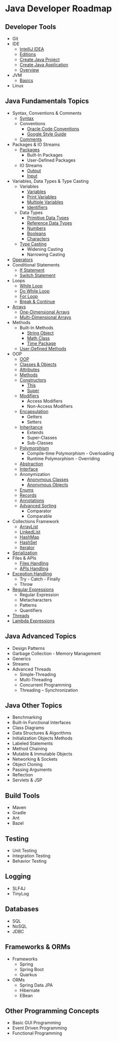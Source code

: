 # Java Developer Roadmap

## Developer Tools
* Git
* IDE
  * [IntelliJ IDEA](https://www.jetbrains.com/idea/)
  * [Editions](https://www.jetbrains.com/products/compare/?product=idea&product=idea-ce)
  * [Create Java Project](https://www.jetbrains.com/help/idea/new-project-wizard.html)
  * [Create Java Application](https://www.jetbrains.com/help/idea/creating-and-running-your-first-java-application.html)
  * [Overview](https://www.jetbrains.com/help/idea/discover-intellij-idea.html)
* JVM
  * [Basics](https://hyperskill.org/learn/step/3739)
* Linux

## Java Fundamentals Topics
* Syntax, Conventions & Comments
  * [Syntax](https://www.w3schools.com/java/java_syntax.asp)
  * Conventions
    * [Oracle Code Conventions](https://www.oracle.com/technetwork/java/codeconventions-150003.pdf)
    * [Google Style Guide](https://google.github.io/styleguide/javaguide.html)
  * [Comments](https://www.w3schools.com/java/java_comments.asp)
* Packages & IO Streams
  * [Packages](https://www.w3schools.com/java/java_packages.asp)
    * Built-In Packages
    * User-Defined Packages
  * IO Streams
    * [Output](https://www.w3schools.com/java/java_output.asp)
    * [Input](https://www.w3schools.com/java/java_user_input.asp)
* Variables, Data Types & Type Casting
  * Variables
    * [Variables](https://www.w3schools.com/java/java_variables.asp)
    * [Print Variables](https://www.w3schools.com/java/java_variables_print.asp)
    * [Multiple Variables](https://www.w3schools.com/java/java_variables_multiple.asp)
    * [Identifiers](https://www.w3schools.com/java/java_variables_identifiers.asp)
  * Data Types
    * [Primitive Data Types](https://www.w3schools.com/java/java_data_types.asp)
    * [Reference Data Types](https://www.w3schools.com/java/java_data_types_non-prim.asp)
    * [Numbers](https://www.w3schools.com/java/java_data_types_numbers.asp)
    * [Booleans](https://www.w3schools.com/java/java_data_types_boolean.asp)
    * [Characters](https://www.w3schools.com/java/java_data_types_characters.asp)
  * [Type Casting](https://www.w3schools.com/java/java_type_casting.asp)
    * Widening Casting
    * Narrowing Casting
* [Operators](https://www.w3schools.com/java/java_operators.asp)
* Conditional Statements
  * [If Statement](https://www.w3schools.com/java/java_conditions.asp)
  * [Switch Statement](https://www.w3schools.com/java/java_switch.asp)
* Loops
  * [While Loop](https://www.w3schools.com/java/java_while_loop.asp)
  * [Do While Loop](https://www.w3schools.com/java/java_while_loop_do.asp)
  * [For Loop](https://www.w3schools.com/java/java_for_loop.asp)
  * [Break & Continue](https://www.w3schools.com/java/java_break.asp)
* [Arrays](https://www.w3schools.com/java/java_arrays.asp)
  * [One-Dimensional Arrays](https://www.w3schools.com/java/java_arrays.asp)
  * [Multi-Dimensional Arrays](https://www.w3schools.com/java/java_arrays_multi.asp)
* Methods
  * Built-In Methods
    * [String Object](https://www.w3schools.com/java/java_strings.asp)
    * [Math Class](https://www.w3schools.com/java/java_math.asp)
    * [Time Package](https://www.w3schools.com/java/java_date.asp)
  * [User-Defined Methods](https://www.w3schools.com/java/java_methods.asp)
* OOP
  * [OOP](https://www.w3schools.com/java/java_oop.asp)
  * [Classes & Objects](https://www.w3schools.com/java/java_classes.asp)
  * [Attributes](https://www.w3schools.com/java/java_class_attributes.asp)
  * [Methods](https://www.w3schools.com/java/java_class_methods.asp)
  * [Constructors](https://www.w3schools.com/java/java_constructors.asp)
    * [This](https://www.w3schools.com/java/ref_keyword_this.asp)
    * [Super](https://www.w3schools.com/java/ref_keyword_super.asp)
  * [Modifiers](https://www.w3schools.com/java/java_modifiers.asp)
    * Access Modifiers
    * Non-Access Modifiers
  * [Encapsulation](https://www.w3schools.com/java/java_encapsulation.asp)
    * Getters
    * Setters
  * [Inheritance](https://www.w3schools.com/java/java_inheritance.asp)
    * Extends
    * Super-Classes
    * Sub-Classes
  * [Polymorphism](https://www.geeksforgeeks.org/polymorphism-in-java/)
    * Compile-time Polymorphism - Overloading
    * Runtime Polymorphism - Overriding
  * [Abstraction](https://www.w3schools.com/java/java_abstract.asp)
  * [Interface](https://www.w3schools.com/java/java_interface.asp)
  * Anonymization
    * [Anonymous Classes](https://www.baeldung.com/java-anonymous-classes)
    * [Anonymous Objects](https://www.geeksforgeeks.org/anonymous-object-in-java/)
  * [Enums](https://www.w3schools.com/java/java_enums.asp)
  * [Records](https://www.baeldung.com/java-record-keyword)
  * [Annotations](https://www.geeksforgeeks.org/annotations-in-java/)
  * [Advanced Sorting](https://www.w3schools.com/java/java_advanced_sorting.asp)
    * Comparator
    * Comparable
* Collections Framework
  * [ArrayList](https://www.w3schools.com/java/java_arraylist.asp)
  * [LinkedList](https://www.w3schools.com/java/java_linkedlist.asp)
  * [HashMap](https://www.w3schools.com/java/java_hashmap.asp)
  * [HashSet](https://www.w3schools.com/java/java_hashset.asp)
  * [Iterator](https://www.w3schools.com/java/java_iterator.asp)
* [Serialization](https://www.baeldung.com/java-serialization)
* Files & APIs
  * [Files Handling](https://www.w3schools.com/java/java_files.asp)
  * [APIs Handling](https://www.baeldung.com/java-9-http-client)
* [Exception Handling](https://www.w3schools.com/java/java_try_catch.asp)
  * Try - Catch - Finally
  * Throw
* [Regular Expressions](https://www.w3schools.com/java/java_regex.asp)
  * Regular Expression
  * Metacharacters
  * Patterns
  * Quantifiers
* [Threads](https://www.w3schools.com/java/java_threads.asp)
* [Lambda Expressions](https://www.w3schools.com/java/java_lambda.asp)

## Java Advanced Topics
* Design Patterns
* Garbage Collection - Memory Management
* Generics
* Streams
* Advanced Threads
  * Simple-Threading
  * Multi-Threading
  * Concurrent Programming
  * Threading – Synchronization

## Java Other Topics
* Benchmarking
* Built-In Functional Interfaces
* Class Diagrams
* Data Structures & Algorithms
* Initialization Objects Methods
* Labeled Statements
* Method Chaining
* Mutable & Immutable Objects
* Networking & Sockets
* Object Cloning
* Passing Arguments
* Reflection
* Servlets & JSP

## Build Tools
* Maven
* Gradle
* Ant
* Bazel

## Testing
* Unit Testing
* Integration Testing
* Behavior Testing

## Logging
* SLF4J
* TinyLog

## Databases
* SQL
* NoSQL
* JDBC

## Frameworks & ORMs
* Frameworks
  * Spring 
  * Spring Boot
  * Quarkus
* ORMs
  * Spring Data JPA
  * Hibernate
  * EBean

## Other Programming Concepts
* Basic GUI Programming
* Event Driven Programming
* Functional Programming